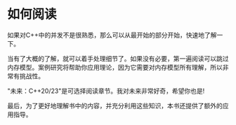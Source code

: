 # 如何阅读

如果对C++中的并发不是很熟悉，那么可以从最开始的部分开始，快速地了解一下。

当有了大概的了解，就可以着手处理细节了。如果没有必要，第一遍阅读可以跳过内存模型。案例研究将帮助你应用理论，因为它需要对内存模型所有理解，所以非常有挑战性。

"未来：C++20/23"是可选择阅读章节。我对未来非常好奇，希望你也是!

最后，为了更好地理解书中的内容，并充分利用这些知识，本书还提供了额外的应用指导。